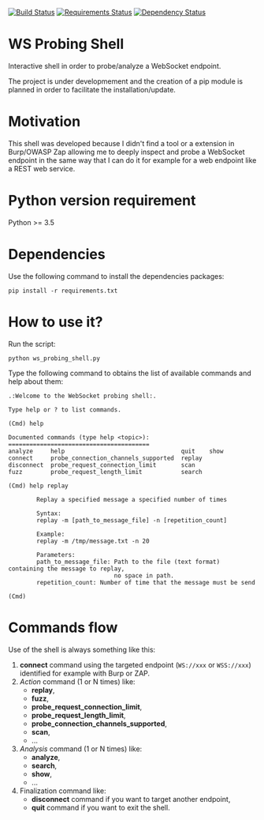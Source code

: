 [![Build Status](https://travis-ci.org/righettod/ws-probing-shell.svg?branch=master)](https://travis-ci.org/righettod/ws-probing-shell)
[![Requirements Status](https://requires.io/github/righettod/ws-probing-shell/requirements.svg?branch=master)](https://requires.io/github/righettod/ws-probing-shell/requirements/?branch=master)
[![Dependency Status](https://www.versioneye.com/user/projects/58d7820fdcaf9e0045d97311/badge.svg?style=flat-square)](https://www.versioneye.com/user/projects/58d7820fdcaf9e0045d97311)

# WS Probing Shell

Interactive shell in order to probe/analyze a WebSocket endpoint.

The project is under developmement and the creation of a pip module is planned in order to facilitate the installation/update.

# Motivation

This shell was developed because I didn't find a tool or a extension in Burp/OWASP Zap allowing me to deeply inspect and probe a WebSocket endpoint in the same way that I can do it for example for a web endpoint like a REST web service.

# Python version requirement 

Python >= 3.5

# Dependencies

Use the following command to install the dependencies packages:

```
pip install -r requirements.txt
```

# How to use it?

Run the script:

 ```
python ws_probing_shell.py
 ```
 
Type the following command to obtains the list of available commands and help about them:

```
.:Welcome to the WebSocket probing shell:.

Type help or ? to list commands.

(Cmd) help

Documented commands (type help <topic>):
========================================
analyze     help                                 quit    show
connect     probe_connection_channels_supported  replay
disconnect  probe_request_connection_limit       scan
fuzz        probe_request_length_limit           search

(Cmd) help replay

        Replay a specified message a specified number of times

        Syntax:
        replay -m [path_to_message_file] -n [repetition_count]

        Example:
        replay -m /tmp/message.txt -n 20

        Parameters:
        path_to_message_file: Path to the file (text format) containing the message to replay, 
                              no space in path.
        repetition_count: Number of time that the message must be send

(Cmd)
```

# Commands flow

Use of the shell is always something like this:

1. **connect** command using the targeted endpoint (`WS://xxx` or `WSS://xxx`) identified for example with Burp or ZAP.
2. _Action_ command (1 or N times) like: 
    * **replay**,
    * **fuzz**,
    * **probe_request_connection_limit**,
    * **probe_request_length_limit**,
    * **probe_connection_channels_supported**,
    * **scan**,
    * ...
3. _Analysis_ command (1 or N times) like: 
    * **analyze**,
    * **search**,
    * **show**,
    * ...
3. Finalization command like:
    * **disconnect** command if you want to target another endpoint,
    * **quit** command if you want to exit the shell.
